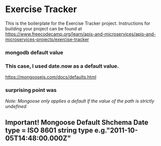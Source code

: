 # Exercise Tracker

This is the boilerplate for the Exercise Tracker project. Instructions for building your project can be found at https://www.freecodecamp.org/learn/apis-and-microservices/apis-and-microservices-projects/exercise-tracker  
  



### mongodb default value
### This case, I used date.now as a default value.
https://mongoosejs.com/docs/defaults.html  
### surprising point was
*Note: Mongoose only applies a default if the value of the path is strictly undefined*
  

## Important! Mongoose Default Shchema Date type = ISO 8601 string type e.g."2011-10-05T14:48:00.000Z"